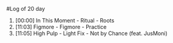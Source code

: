#Log of 20 day

1. [00:00] In This Moment - Ritual - Roots
1. [11:03] Figmore - Figmore - Practice
1. [11:05] High Pulp - Light Fix - Not by Chance (feat. JusMoni)
